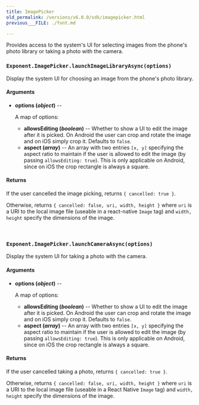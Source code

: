 ```yaml
---
title: ImagePicker
old_permalink: /versions/v6.0.0/sdk/imagepicker.html
previous___FILE: ./font.md

---
```


Provides access to the system's UI for selecting images from the phone's photo library or taking a photo with the camera.

### `Exponent.ImagePicker.launchImageLibraryAsync(options)`
Display the system UI for choosing an image from the phone's photo library.

#### Arguments

* **options (_object_)** --

    A map of options:

  * **allowsEditing (_boolean_)** -- Whether to show a UI to edit the image after it is picked. On Android the user can crop and rotate the image and on iOS simply crop it. Defaults to `false`.
  * **aspect (_array_)** -- An array with two entries `[x, y]` specifying the aspect ratio to maintain if the user is allowed to edit the image (by passing `allowsEditing: true`). This is only applicable on Android, since on iOS the crop rectangle is always a square.

#### Returns

If the user cancelled the image picking, returns `{ cancelled: true }`.

Otherwise, returns `{ cancelled: false, uri, width, height }` where `uri` is a URI to the local image file (useable in a react-native `Image` tag) and `width, height` specify the dimensions of the image.

 
### `Exponent.ImagePicker.launchCameraAsync(options)`
Display the system UI for taking a photo with the camera.

#### Arguments

* **options (_object_)** --

    A map of options:

  * **allowsEditing (_boolean_)** -- Whether to show a UI to edit the image after it is picked. On Android the user can crop and rotate the image and on iOS simply crop it. Defaults to `false`.
  * **aspect (_array_)** -- An array with two entries `[x, y]` specifying the aspect ratio to maintain if the user is allowed to edit the image (by passing `allowsEditing: true`). This is only applicable on Android, since on iOS the crop rectangle is always a square.

#### Returns

If the user cancelled taking a photo, returns `{ cancelled: true }`.

Otherwise, returns `{ cancelled: false, uri, width, height }` where `uri` is a URI to the local image file (useable in a React Native `Image` tag) and `width, height` specify the dimensions of the image.
